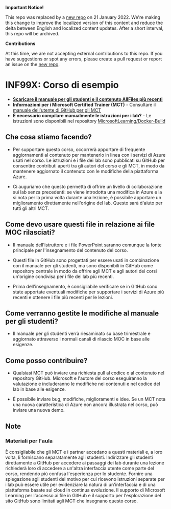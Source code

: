 **Important Notice!**

This repo was replaced by a [new repo](https://github.com/MicrosoftLearning/MB-920T00A-Microsoft-Dynamics-365-Fundamentals-Finance-and-Operations-Apps.it-it) on 21 January 2022. We're making this change to improve the localized version of this content and reduce the delta between English and localized content updates. 
After a short interval, this repo will be archived.

**Contributions**

At this time, we are not accepting external contributions to this repo. If you have suggestions or spot any errors, please create a pull request or report an issue on the [new repo](https://github.com/MicrosoftLearning/MB-920T00A-Microsoft-Dynamics-365-Fundamentals-Finance-and-Operations-Apps.it-it).

# INF99X: Corso di esempio

- **[Scaricare il manuale per gli studenti e il contenuto AllFiles più recenti](../../releases/latest)**
- **Informazioni per i Microsoft Certified Trainer (MCT)** - Consultare il [manuale dell'utente di GitHub per gli MCT](https://microsoftlearning.github.io/MCT-User-Guide/)
- **È necessario compilare manualmente le istruzioni per i lab?** - Le istruzioni sono disponibili nel repository [MicrosoftLearning/Docker-Build](https://github.com/MicrosoftLearning/Docker-Build)

## Che cosa stiamo facendo?

- Per supportare questo corso, occorrerà apportare di frequente aggiornamenti al contenuto per mantenerlo in linea con i servizi di Azure usati nel corso.  Le istruzioni e i file dei lab sono pubblicati su GitHub per consentire contributi aperti tra gli autori del corso e gli MCT, in modo da mantenere aggiornato il contenuto con le modifiche della piattaforma Azure.

- Ci auguriamo che questo permetta di offrire un livello di collaborazione sui lab senza precedenti: se viene introdotta una modifica in Azure e la si nota per la prima volta durante una lezione, è possibile apportare un miglioramento direttamente nell'origine del lab.  Questo sarà d'aiuto per tutti gli altri MCT.

## Come devo usare questi file in relazione ai file MOC rilasciati?

- Il manuale dell'istruttore e i file PowerPoint saranno comunque la fonte principale per l'insegnamento del contenuto del corso.

- Questi file in GitHub sono progettati per essere usati in combinazione con il manuale per gli studenti, ma sono disponibili in GitHub come repository centrale in modo da offrire agli MCT e agli autori dei corsi un'origine condivisa per i file dei lab più recenti.

- Prima dell'insegnamento, è consigliabile verificare se in GitHub sono state apportate eventuali modifiche per supportare i servizi di Azure più recenti e ottenere i file più recenti per le lezioni.

## Come verranno gestite le modifiche al manuale per gli studenti?

- Il manuale per gli studenti verrà riesaminato su base trimestrale e aggiornato attraverso i normali canali di rilascio MOC in base alle esigenze.

## Come posso contribuire?

- Qualsiasi MCT può inviare una richiesta pull al codice o al contenuto nel repository GitHub. Microsoft e l'autore del corso eseguiranno la valutazione e includeranno le modifiche nei contenuti e nel codice del lab in base alle esigenze.

- È possibile inviare bug, modifiche, miglioramenti e idee.  Se un MCT nota una nuova caratteristica di Azure non ancora illustrata nel corso,  può inviare una nuova demo.

## Note

### Materiali per l'aula

È consigliabile che gli MCT e i partner accedano a questi materiali e, a loro volta, li forniscano separatamente agli studenti.  Indirizzare gli studenti direttamente a GitHub per accedere ai passaggi dei lab durante una lezione richiederà loro di accedere a un'altra interfaccia utente come parte del corso, rendendo più confusa l'esperienza per lo studente. Fornire una spiegazione agli studenti del motivo per cui ricevono istruzioni separate per i lab può essere utile per evidenziare la natura di un'interfaccia e di una piattaforma basate sul cloud in continua evoluzione. Il supporto di Microsoft Learning per l'accesso ai file in GitHub e il supporto per l'esplorazione del sito GitHub sono limitati agli MCT che insegnano questo corso.
